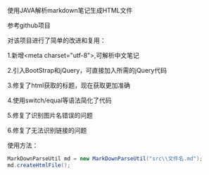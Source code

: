 使用JAVA解析markdown笔记生成HTML文件

参考github项目

[使用 java 实现一个简单的 markdown 语法解析器]: https://github.com/libaoquan95/MarkDownParser

对该项目进行了简单的改进和复用：

1.新增<meta charset=\"utf-8\">,可解析中文笔记

2.引入BootStrap和jQuery，可直接加入所需的jQuery代码

3.修复了html获取的标题，现在获取更加准确

4.使用switch/equal等语法简化了代码

5.修复了识别图片名错误的问题

6.修复了无法识别链接的问题

使用方法：

```java
MarkDownParseUtil md = new MarkDownParseUtil("src\\文件名.md");
md.createHtmlFile();
```